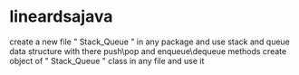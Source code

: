 # lineardsajava
create a new file " Stack_Queue " in any package and use stack and queue data structure with there push\pop and enqueue\dequeue methods
create object of " Stack_Queue " class in any file and use it
